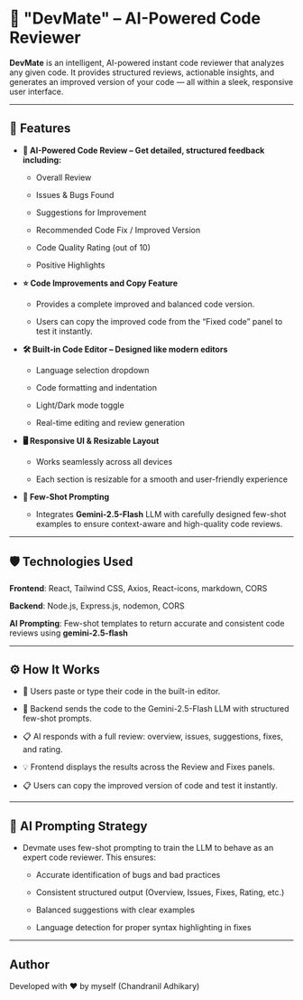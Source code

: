 # 🧠 "DevMate" – AI-Powered Code Reviewer

**DevMate** is an intelligent, AI-powered instant code reviewer that analyzes any given code.
It provides structured reviews, actionable insights, and generates an improved version of your code — all within a sleek, responsive user interface.

---

## 🚀 Features

- **🤖 AI-Powered Code Review – Get detailed, structured feedback including:**

   - Overall Review

   - Issues & Bugs Found

   - Suggestions for Improvement

   - Recommended Code Fix / Improved Version

   - Code Quality Rating (out of 10)

   - Positive Highlights

- **⭐ Code Improvements and Copy Feature**

   - Provides a complete improved and balanced code version.

   - Users can copy the improved code from the “Fixed code” panel to test it instantly.

- **🛠️ Built-in Code Editor – Designed like modern editors**

   - Language selection dropdown

   - Code formatting and indentation

   - Light/Dark mode toggle

   - Real-time editing and review generation

- **🖥️ Responsive UI & Resizable Layout**

   - Works seamlessly across all devices

   - Each section is resizable for a smooth and user-friendly experience
 
- **🧠 Few-Shot Prompting**

   - Integrates **Gemini-2.5-Flash** LLM with carefully designed few-shot examples to ensure context-aware and high-quality code reviews.

---

## 🛡️ Technologies Used

  **Frontend**: React, Tailwind CSS, Axios, React-icons, markdown, CORS

  **Backend**: Node.js, Express.js, nodemon, CORS

  **AI Prompting**: Few-shot templates to return accurate and consistent code reviews using **gemini-2.5-flash**

---

## ⚙️ How It Works

- 🧩 Users paste or type their code in the built-in editor.

- 🧠 Backend sends the code to the Gemini-2.5-Flash LLM with structured few-shot prompts.

- 📋 AI responds with a full review: overview, issues, suggestions, fixes, and rating.

- 💡 Frontend displays the results across the Review and Fixes panels.

- 📋 Users can copy the improved version of code and test it instantly.

---

## 🤖 AI Prompting Strategy

- Devmate uses few-shot prompting to train the LLM to behave as an expert code reviewer.
  This ensures:

  - Accurate identification of bugs and bad practices

  - Consistent structured output (Overview, Issues, Fixes, Rating, etc.)

  - Balanced suggestions with clear examples

  - Language detection for proper syntax highlighting in fixes

---

## Author

  Developed with ❤️ by myself (Chandranil Adhikary)
